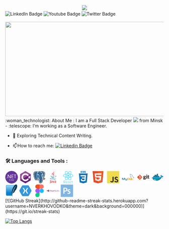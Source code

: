 <div id="header" align="center">
  <img src="https://media.giphy.com/media/M9gbBd9nbDrOTu1Mqx/giphy.gif" width="100"/>
</div>
<div id="badges">
  <img src="https://img.shields.io/badge/LinkedIn-blue?style=for-the-badge&logo=linkedin&logoColor=white" alt="LinkedIn Badge"/>
  <img src="https://img.shields.io/badge/YouTube-red?style=for-the-badge&logo=youtube&logoColor=white" alt="Youtube Badge"/>
  <img src="https://img.shields.io/badge/Twitter-blue?style=for-the-badge&logo=twitter&logoColor=white" alt="Twitter Badge"/>
</div>
<img src="https://komarev.com/ghpvc/?username=NVERKHOVODKO&style=flat-square&color=blue" alt=""/>
<div align="center">
  <img src="https://media.giphy.com/media/dWesBcTLavkZuG35MI/giphy.gif" width="600" height="300"/>
</div>
:woman_technologist: About Me :
I am a Full Stack Developer <img src="https://media.giphy.com/media/WUlplcMpOCEmTGBtBW/giphy.gif" width="30"> from Minsk
- :telescope: I’m working as a Software Engineer.

- :seedling: Exploring Technical Content Writing.

- :mailbox:How to reach me: [![Linkedin Badge](https://img.shields.io/badge/-kakbar-blue?style=flat&logo=Linkedin&logoColor=white)]([your-linkedin-url](https://www.linkedin.com/in/nikita-verkhovodko-225461223/)https://www.linkedin.com/in/nikita-verkhovodko-225461223/)

### :hammer_and_wrench: Languages and Tools :
<div>
  <img src="https://github.com/devicons/devicon/blob/master/icons/dotnetcore/dotnetcore-original.svg" title="Git" **alt="Git" width="40" height="40"/>
  <img src="https://github.com/devicons/devicon/blob/master/icons/csharp/csharp-original.svg" title="Git" **alt="Git" width="40" height="40"/>
  <img src="https://github.com/devicons/devicon/blob/master/icons/postgresql/postgresql-original.svg" title="Git" **alt="Git" width="40" height="40"/>
  <img src="https://github.com/devicons/devicon/blob/master/icons/java/java-original-wordmark.svg" title="Java" alt="Java" width="40" height="40"/>&nbsp;
  <img src="https://github.com/devicons/devicon/blob/master/icons/react/react-original-wordmark.svg" title="React" alt="React" width="40" height="40"/>&nbsp;
  <img src="https://github.com/devicons/devicon/blob/master/icons/css3/css3-plain-wordmark.svg"  title="CSS3" alt="CSS" width="40" height="40"/>&nbsp;
  <img src="https://github.com/devicons/devicon/blob/master/icons/html5/html5-original.svg" title="HTML5" alt="HTML" width="40" height="40"/>&nbsp;
  <img src="https://github.com/devicons/devicon/blob/master/icons/javascript/javascript-original.svg" title="JavaScript" alt="JavaScript" width="40" height="40"/>&nbsp;
  <img src="https://github.com/devicons/devicon/blob/master/icons/mysql/mysql-original-wordmark.svg" title="MySQL"  alt="MySQL" width="40" height="40"/>&nbsp;
  <img src="https://github.com/devicons/devicon/blob/master/icons/git/git-original-wordmark.svg" title="Git" **alt="Git" width="40" height="40"/>
  <img src="https://github.com/devicons/devicon/blob/master/icons/docker/docker-original.svg" title="Git" **alt="Git" width="40" height="40"/>
  <img src="https://github.com/devicons/devicon/blob/master/icons/sqlite/sqlite-original.svg" title="Git" **alt="Git" width="40" height="40"/>
  <img src="https://github.com/devicons/devicon/blob/master/icons/xamarin/xamarin-original.svg" title="Git" **alt="Git" width="40" height="40"/>
  <img src="https://github.com/devicons/devicon/blob/master/icons/figma/figma-original.svg" title="Git" **alt="Git" width="40" height="40"/>
  <img src="https://github.com/devicons/devicon/blob/master/icons/visualstudio/visualstudio-plain-wordmark.svg" title="Git" **alt="Git" width="40" height="40"/>
  <img src="https://github.com/devicons/devicon/blob/master/icons/photoshop/photoshop-plain.svg" title="Git" **alt="Git" width="40" height="40"/>
</div>
[![GitHub Streak](http://github-readme-streak-stats.herokuapp.com?username=NVERKHOVODKO&theme=dark&background=000000)](https://git.io/streak-stats)

[![Top Langs](https://github-readme-stats.vercel.app/api/top-langs/?username=NVERKHOVODKO&layout=compact&theme=vision-friendly-dark)](https://github.com/anuraghazra/github-readme-stats)

